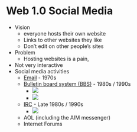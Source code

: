 # Web 1.0 Social Media
- Vision
  - everyone hosts their own website
  - Links to other websites they like
  - Don’t edit on other people’s sites
- Problem
  - Hosting websites is a pain,
 - Not very interactive
- Social media activities
  - [Email](https://en.wikipedia.org/wiki/Email) - 1970s
  - [Bulletin board system (BBS)](https://en.wikipedia.org/wiki/Bulletin_board_system) - 1980s / 1990s
    - ![](bbs.png)
    - ![](bulliten_board.png)
  - [IRC](https://en.wikipedia.org/wiki/Internet_Relay_Chat) - Late 1980s / 1990s
    - ![](irc.png)
  - AOL (including the AIM messenger)
  - Internet Forums
